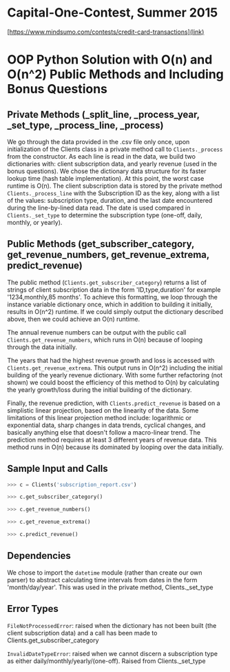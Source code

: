 # Capital-One-Contest, Summer 2015

[https://www.mindsumo.com/contests/credit-card-transactions](link)


# OOP Python Solution with O(n) and O(n^2) Public Methods and Including Bonus Questions


## Private Methods (_split_line, _process_year, _set_type, _process_line, _process)

We go through the data provided in the .csv file only once, upon initialization of the Clients class in a private method call to `Clients._process` from the constructor. As each line is read in the data, we build two dictionaries with: client subscription data, and yearly revenue (used in the bonus questions). We chose the dictionary data structure for its faster lookup time (hash table implementation). At this point, the worst case runtime is O(n). The client subscription data is stored by the private method `Clients._process_line` with the Subscription ID as the key, along with a list of the values: subscription type, duration, and the last date encountered during the line-by-lined data read. The date is used compared in `Clients._set_type` to determine the subscription type (one-off, daily, monthly, or yearly). 



## Public Methods (get_subscriber_category, get_revenue_numbers, get_revenue_extrema, predict_revenue)

The public method (`Clients.get_subscriber_category`) returns a list of strings of client subscription data in the form 'ID,type,duration' for example '1234,monthly,85 months'. To achieve this formatting, we loop through the instance variable dictionary once, which in addition to building it initially, results in O(n^2) runtime. If we could simply output the dictionary described above, then we could achieve an O(n) runtime.

The annual revenue numbers can be output with the public call `Clients.get_revenue_numbers`, which runs in O(n) because of looping through the data initially.

The years that had the highest revenue growth and loss is accessed with `Clients.get_revenue_extrema`. This output runs in O(n^2) including the initial building of the yearly revenue dictionary. With some further refactoring (not shown) we could boost the efficiency of this method to O(n) by calculating the yearly growth/loss during the initial building of the dictionary. 

Finally, the revenue prediction, with `Clients.predict_revenue` is based on a simplistic linear projection, based on the linearity of the data. Some limitations of this linear projection method include: logarithmic or exponential data, sharp changes in data trends, cyclical changes, and basically anything else that doesn't follow a macro-linear trend. The prediction method requires at least 3 different years of revenue data. This method runs in O(n) because its dominated by looping over the data initially.


## Sample Input and Calls

```python
>>> c = Clients('subscription_report.csv')

>>> c.get_subscriber_category()

>>> c.get_revenue_numbers()

>>> c.get_revenue_extrema()

>>> c.predict_revenue()
```


## Dependencies

We chose to import the `datetime` module (rather than create our own parser) to abstract calculating time intervals from dates in the form 'month/day/year'. This was used in the private method, Clients._set_type


## Error Types

`FileNotProcessedError`: raised when the dictionary has not been built (the client subscription data) and a call has been made to Clients.get_subscriber_category

`InvalidDateTypeError`: raised when we cannot discern a subscription type as either daily/monthly/yearly/(one-off). Raised from Clients._set_type

